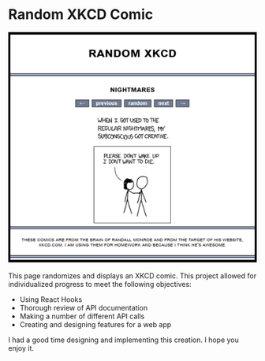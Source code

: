# Random XKCD Comic

<img src="./src/images/SmallRandomXKCDpng.png">

This page randomizes and displays an XKCD comic. This project allowed for individualized progress to meet the following objectives:

<ul>
  <li> Using React Hooks </li>
  <li> Thorough review of API documentation </li>
  <li> Making a number of different API calls </li>
  <li> Creating and designing features for a web app </li>
</ul>

I had a good time designing and implementing this creation. I hope you enjoy it.
